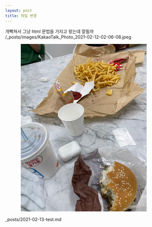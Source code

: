 ```yaml
---
layout: post
title: 파일 변경
---
```

개빡쳐서 그냥 html 문법을 가지고 왔는데 잘될까
/_posts/images/KakaoTalk_Photo_2021-02-12-02-06-08.jpeg

<center><img src="/_posts/images/KakaoTalk_Photo_2021-02-12-02-06-08.jpeg" width="80%" height="80%"></center>

_posts/2021-02-13-test.md